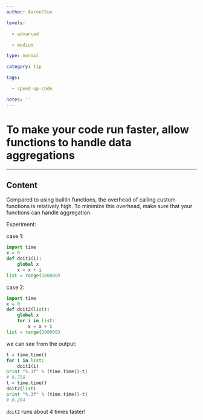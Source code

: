```yaml
---
author: Aaron7Sun

levels:

  - advanced

  - medium

type: normal

category: tip

tags:

  - speed-up-code

notes: ''
---
```

# To make your code run faster, allow functions to handle data aggregations
---
## Content

Compared to using builtin functions, the overhead of calling custom functions is relatively high. To minimize this overhead, make sure that your functions can handle aggregation.

Experiment:

case 1:
```python
import time
x = 0
def doit1(i):
    global x
    x = x + i
list = range(100000)
```
case 2:
```python
import time
x = 0
def doit2(list):
    global x
    for i in list:
        x = x + i
list = range(100000)
```
we can see from the output:
```python
t = time.time()
for i in list:
    doit1(i)
print "%.3f" % (time.time()-t)
# 0.758
t = time.time()
doit2(list)
print "%.3f" % (time.time()-t)
# 0.204
```
`doit2` runs about 4 times faster!
